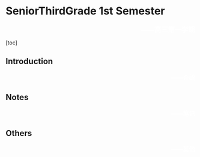 # SeniorThirdGrade 1st Semester
<div style="text-align:right;color:white;font-size:18px"><b>——高三第一学期</b></div>

[toc]

## Introduction
<div style="text-align:right;color:white;font-size:16px"><b>——介绍</b></div>

## Notes
<div style="text-align:right;color:white;font-size:16px"><b>——笔记</b></div>

## Others
<div style="text-align:right;color:white;font-size:16px"><b>——其他</b></div>